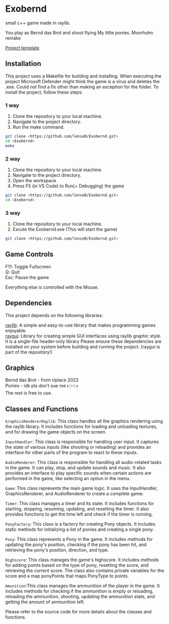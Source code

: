# Exobernd
small c++ game made in raylib.

You play as Bernd das Brot and shoot flying My little ponies.
Moorhuhn remake

[Project template](https://github.com/educ8s/Raylib-CPP-Starter-Template-for-VSCODE-V2)

## Installation
This project uses a Makefile for building and installing.
When executing the project Microsoft Defender might think the game is a virus and deletes the .exe. Could not find a fix other than making an exception for the folder.
To install the project, follow these steps:
### 1 way
1. Clone the repository to your local machine.
2. Navigate to the project directory.
3. Run the make command.
```bash
git clone <https://github.com/lenseB/Exobernd.git>
cd <Exobernd>
make
```
### 2 way
1. Clone the repository to your local machine.
2. Navigate to the project directory.
3. Open the workspace
4. Press F5 (in VS Code) to Run(+ Debugging) the game
```bash
git clone <https://github.com/lenseB/Exobernd.git>
cd <Exobernd>
```

### 3 way
1. Clone the repository to your local machine.
2. Excute the Exobernd.exe (This will start the game)
```bash
git clone <https://github.com/lenseB/Exobernd.git>
```

## Game Controls
F11: Toggle Fullscreen  
Q: Quit  
Esc: Pause the game  
  
Everything else is controlled with the Mouse.

## Dependencies
This project depends on the following libraries:  
  
[raylib](https://www.raylib.com/): A simple and easy-to-use library that makes programming games enjoyable.  
[raygui](https://github.com/raysan5/raygui): Library for creating simple GUI interfaces using raylib graphic style. It is a single-file header-only library
Please ensure these dependencies are installed on your system before building and running the project. (raygui is part of the repository!)

## Graphics
Bernd das Brot - from r/place 2023  
Ponies - idk pls don't sue me 👉👈  
The rest is free to use.  
## Classes and Functions
`GraphicsRendererRaylib`: This class handles all the graphics rendering using the raylib library. It includes functions for loading and unloading textures, and for drawing the game objects on the screen.  

`InputHandler`: This class is responsible for handling user input. It captures the state of various inputs (like shooting or reloading) and provides an interface for other parts of the program to react to these inputs.  

`AudioRenderer`: This class is responsible for handling all audio-related tasks in the game. It can play, stop, and update sounds and music. It also provides an interface to play specific sounds when certain actions are performed in the game, like selecting an option in the menu.  

`Game`: This class represents the main game logic. It uses the InputHandler, GraphicsRenderer, and AudioRenderer to create a complete game.  

`Timer`: This class manages a timer and its state. It includes functions for starting, stopping, resuming, updating, and resetting the timer. It also provides functions to get the time left and check if the timer is running.  

`PonyFactory`: This class is a factory for creating Pony objects. It includes static methods for initializing a list of ponies and creating a single pony.  

`Pony`: This class represents a Pony in the game. It includes methods for updating the pony's position, checking if the pony has been hit, and retrieving the pony's position, direction, and type.  

`Highscore`: This class manages the game's highscore. It includes methods for adding points based on the type of pony, resetting the score, and retrieving the current score.
The class also contains private variables for the score and a map ponyPoints that maps PonyType to points.  

`Amunition`:This class manages the ammunition of the player in the game. It includes methods for checking if the ammunition is empty or reloading, reloading the ammunition, shooting, updating the ammunition state, and getting the amount of ammunition left.  


Please refer to the source code for more details about the classes and functions.
